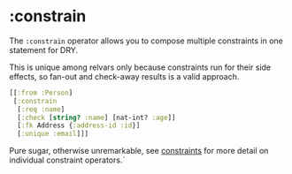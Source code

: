 # :constrain

The `:constrain` operator allows you to compose multiple constraints in one statement for DRY.

This is unique among relvars only because constraints run for their side effects, so fan-out and check-away results is a valid approach.

```clojure 
[[:from :Person]
 [:constrain
  [:req :name] 
  [:check [string? :name] [nat-int? :age]]
  [:fk Address {:address-id :id}]
  [:unique :email]]]
```

Pure sugar, otherwise unremarkable, see [constraints](constraints.md) for more detail on individual constraint operators.`